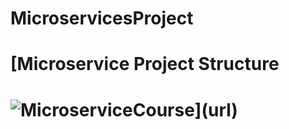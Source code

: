 # MicroservicesProject

# [Microservice Project Structure
# ![MicroserviceCourse](https://github.com/abdullahkaragoz/MicroservicesProject/assets/56094889/8990350e-c8db-4692-a97a-0431b26ed0f1)](url)

